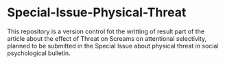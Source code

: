 # Special-Issue-Physical-Threat
This repository is a version control fot the writting of result part of the article about the effect of Threat on Screams on attentional selectivity, planned to be submitted in the Special Issue about physical threat in social psychological bulletin. 
